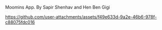 Moomins App. By Sapir Shenhav and Hen Ben Gigi

https://github.com/user-attachments/assets/f49e633d-9a2e-46b6-978f-c88075fdc016


